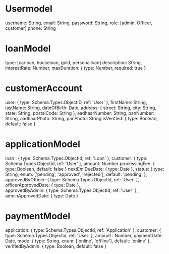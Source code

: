 # Usermodel
username: String,
email: String,
password: String,
role: [admin, Officer, customer]
phone: String

# loanModel
type: [carloan, houseloan, gold, personalloan]
description: String,
interestRate: Number,
 maxDuration: {
        type: Number,
        required: true
    }

# customerAccount
user: {
    type: Schema.Types.ObjectID,
    ref: 'User'
},
firstName: String,
lastName: String,
dateOfBirth: Date,
address: {
    street: String,
    city: String,
    state: String,
    postalCode: String
},
aadhaarNumber: String,
panNumber: String,
aadhaarPhoto: String,
panPhoto: String
isVerified: {
    type: Boolean,
    default: false
}


# applicationModel
loan : {
    type: Schema.Types.ObjectId,
    ref: 'Loan'
},
customer: {
    type: Schema.Types.ObjectId,
    ref: 'User'
},
amount: Number
processingFee: {
    type: Boolean,
    default: false
}
nextEmiDueDate: {
        type: Date
  },
status: {
        type: String,
        enum: ['pending', 'approved', 'rejected'],
        default: 'pending'
    },
approvedByOfficer: {
    type: Schema.Types.ObjectId,
    ref: 'User'
},
officerApprovedDate: {
    type: Date
},    
approvedByAdmin: {
    type: Schema.Types.ObjectId, 
    ref: 'User'
 },
adminApprovedDate: { 
    type: Date
  }

 # paymentModel
application: {
    type: Schema.Types.ObjectId,
    ref: 'Application'
},
customer: {
    type: Schema.Types.Objectid,
    ref: 'User'
},
amount : Number,
paymentDate: Date,
mode: {
        type: String,
        enum: ['online', 'offline'],
        default: 'online'
  },
   verifiedByAdmin: {
        type: Boolean,
        default: false
    }